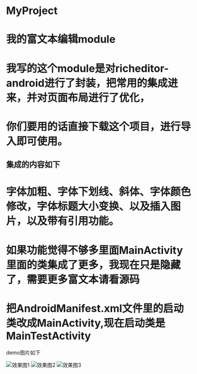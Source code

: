 # MyProject
我的富文本编辑module
=========
我写的这个module是对richeditor-android进行了封装，把常用的集成进来，并对页面布局进行了优化，
==
你们要用的话直接下载这个项目，进行导入即可使用。
==
集成的内容如下
---------
字体加粗、字体下划线、斜体、字体颜色修改，字体标题大小变换、以及插入图片，以及带有引用功能。
==

如果功能觉得不够多里面MainActivity里面的类集成了更多，我现在只是隐藏了，需要更多富文本请看源码
==
把AndroidManifest.xml文件里的启动类改成MainActivity,现在启动类是MainTestActivity
==

demo图片如下

![效果图1](https://github.com/oyd5201/MyProject/raw/master/images/xgt1.png)
![效果图2](https://github.com/oyd5201/MyProject/raw/master/images/xgt2.png)
![效果图3](https://github.com/oyd5201/MyProject/raw/master/images/xgt3.png)
